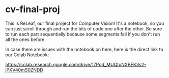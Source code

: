 # cv-final-proj

This is ReLeaf, our final project for Computer Vision! It's a notebook, so you can just scroll through and run the bits of code one after the other. Be sure to run each part sequentially because some segments fail if you don't run all the ones before. 

In case there are issues with the notebook on here, here is the direct link to our Colab Notebook:

https://colab.research.google.com/drive/17Ppd_MUQtuNXBEK3s2-jPXV40mS0ZNDD
